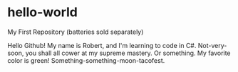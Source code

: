 # hello-world

My First Repository (batteries sold separately)

Hello Github! My name is Robert, and I'm learning to code in C#. Not-very-soon, you shall all cower at my supreme mastery. Or something.
My favorite color is green! Something-something-moon-tacofest.
